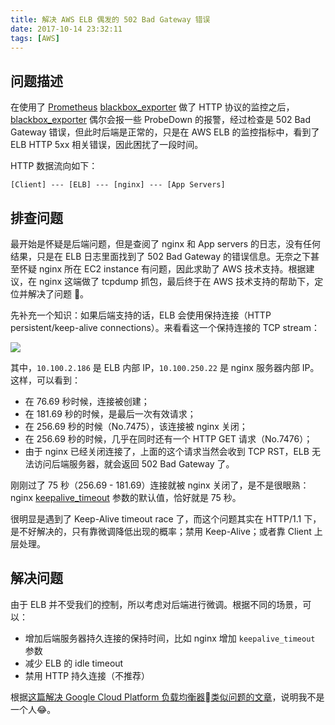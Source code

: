 ```yaml
---
title: 解决 AWS ELB 偶发的 502 Bad Gateway 错误
date: 2017-10-14 23:32:11
tags: [AWS]
---
```


## 问题描述

在使用了 [Prometheus] [blackbox_exporter] 做了 HTTP 协议的监控之后，[blackbox_exporter] 偶尔会报一些 ProbeDown 的报警，经过检查是 502 Bad Gateway 错误，但此时后端是正常的，只是在 AWS ELB 的监控指标中，看到了 ELB HTTP 5xx 相关错误，因此困扰了一段时间。

HTTP 数据流向如下：

```
[Client] --- [ELB] --- [nginx] --- [App Servers]
```

## 排查问题

<!-- more -->

最开始是怀疑是后端问题，但是查阅了 nginx 和 App servers 的日志，没有任何结果，只是在 ELB 日志里面找到了 502 Bad Gateway 的错误信息。无奈之下甚至怀疑 nginx 所在 EC2 instance 有问题，因此求助了 AWS 技术支持。根据建议，在 nginx 这端做了 tcpdump 抓包，最后终于在 AWS 技术支持的帮助下，定位并解决了问题 🎉。

先补充一个知识：如果后端支持的话，ELB 会使用保持连接（HTTP persistent/keep-alive connections）。来看看这一个保持连接的 TCP stream：

![](https://theo-im-1255089908.cos.ap-chengdu.myqcloud.com/images/2017-10-14-tcpdump.png)

其中，`10.100.2.186` 是 ELB 内部 IP，`10.100.250.22` 是 nginx 服务器内部 IP。这样，可以看到：

- 在 76.69 秒时候，连接被创建；
- 在 181.69 秒的时候，是最后一次有效请求；
- 在 256.69 秒的时候（No.7475），该连接被 nginx 关闭；
- 在 256.69 秒的时候，几乎在同时还有一个 HTTP GET 请求（No.7476）；
- 由于 nginx 已经关闭连接了，上面的这个请求当然会收到 TCP RST，ELB 无法访问后端服务器，就会返回 502 Bad Gateway 了。

刚刚过了 75 秒（256.69 - 181.69）连接就被 nginx 关闭了，是不是很眼熟：nginx [keepalive_timeout] 参数的默认值，恰好就是 75 秒。

很明显是遇到了 Keep-Alive timeout race 了，而这个问题其实在 HTTP/1.1 下，是不好解决的，只有靠微调降低出现的概率；禁用 Keep-Alive；或者靠 Client 上层处理。

## 解决问题

由于 ELB 并不受我们的控制，所以考虑对后端进行微调。根据不同的场景，可以：

- 增加后端服务器持久连接的保持时间，比如 nginx 增加 `keepalive_timeout` 参数
- 减少 ELB 的 idle timeout
- 禁用 HTTP 持久连接（不推荐）

根据[这篇解决 Google Cloud Platform 负载均衡器类似问题的文章](https://blog.percy.io/tuning-nginx-behind-google-cloud-platform-http-s-load-balancer-305982ddb340)，说明我不是一个人😂。

[Prometheus]: https://prometheus.io
[blackbox_exporter]: https://github.com/prometheus/blackbox_exporter
[keepalive_timeout]: http://nginx.org/en/docs/http/ngx_http_core_module.html#keepalive_timeout
